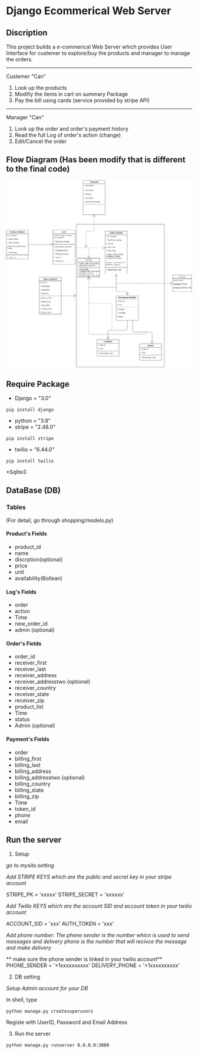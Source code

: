 # Django Ecommerical Web Server

## Discription
This project builds a e-commerical Web Server which provides User Interface for custemer to explore/buy the products and manager to manage the orders.

---
Custemer "Can"
1. Look up the products
2. Modifiy the items in cart on summary Package
3. Pay the bill using cards (service provided by stripe API)

---
Manager "Can"
1. Look up the order and order's payment history
2. Read the full Log of order's action (change)
3. Edit/Cancel the order

## Flow Diagram (Has been modify that is different to the final code)
![Flow Chart](https://github.com/stone315/E-COM-Web/blob/master/Django1.jpg)



## Require Package


* Django = "3.0"

~~~
pip install django
~~~

* python = "3.8"
* stripe = "2.48.0"

~~~
pip install stripe
~~~

* twilio = "6.44.0"

~~~
pip install twilio
~~~

*Sqlite3


## DataBase (DB)
### Tables
(For detail, go through shopping/models.py)

#### Product's Fields

* product_id
* name 
* discrption(optional)
* price
* unit
* availability(Bollean)

#### Log's Fields

* order
* action 
* Time
* new_order_id
* admin (optional)

#### Order's Fields

* order_id
* receiver_first
* receiver_last
* receiver_address
* receiver_addresstwo (optional)
* receiver_country
* receiver_state
* receiver_zip
* product_list
* Time
* status
* Admin (optional)


#### Payment's Fields

* order
* billing_first
* billing_last
* billing_address
* billing_addresstwo (optional)
* billing_country 
* billing_state
* billing_zip
* Time 
* token_id
* phone
* email


## Run the server

1. Setup

_go to mysite.setting_

_Add STRIPE KEYS which are the public and secret key in your stripe account_
  
  STRIPE_PK = 'xxxxx'
  STRIPE_SECRET = 'xxxxxx'


_Add Twillo KEYS which are the account SID and account token in your twilio account_

 ACCOUNT_SID = 'xxx'
 AUTH_TOKEN = 'xxx'

_Add phone number: The phone sender is the number whicn is used to send messages and delivery phone is the number that will recivce the message and make delivery_

** make sure the phone sender is linked in your twilio account**
PHONE_SENDER = '+1xxxxxxxxxx'
DELIVERY_PHONE = '+1xxxxxxxxxx'


2. DB setting

_Setup Admin account for your DB_

In shell, type

~~~
python manage.py createsuperusers
~~~

Registe with UserID, Password and Email Address

3. Run the server

~~~
python manage.py runserver 0.0.0.0:3000
~~~
